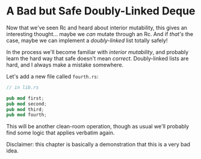 # A Bad but Safe Doubly-Linked Deque

Now that we've seen Rc and heard about interior mutability, this gives an
interesting thought... maybe we *can* mutate through an Rc. And if *that's*
the case, maybe we can implement a *doubly-linked* list totally safely!

In the process we'll become familiar with *interior mutability*, and probably
learn the hard way that safe doesn't mean *correct*. Doubly-linked lists are
hard, and I always make a mistake somewhere.

Let's add a new file called `fourth.rs`:

```rust ,ignore
// in lib.rs

pub mod first;
pub mod second;
pub mod third;
pub mod fourth;
```

This will be another clean-room operation, though as usual we'll probably find
some logic that applies verbatim again.

Disclaimer: this chapter is basically a demonstration that this is a very bad idea.

